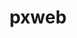 ---
title: pxweb
description: R interface to the PX-Web/PC-Axis API
maintainer: Mans Magnusson <mons.magnusson@gmail.com>
link: https://github.com/rOpenGov/pxweb/
github: https://github.com/rOpenGov/pxweb
bugreports: https://github.com/rOpenGov/pxweb/issues
category: ropengov
---